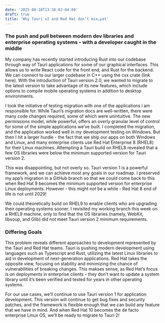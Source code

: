 ```yaml
---
date: '2025-08-10T13:38:02-04:00'
draft: true
title: 'Why Tauri v2 and Red Hat don’t mix…yet'
---
```


### The push and pull between modern dev libraries and enterprise operating systems - with a developer caught in the middle

My company has recently started introducing Rust into our codebase through way of Tauri applications for some of our graphical interfaces. This allows us to write React code for the front end, and Rust for the backend.  We can connect to our larger codebase in C++ using the cxx crate (link here).  With the introduction of Tauri version 2.0, we wanted to migrate to the latest version to take advantage of its new features, which include options to compile mobile operating systems in addition to desktop environments.

I took the initiative of testing migration with one of the applications i am responsible for. While Tauri’s migration docs are well-written, there were many code changes required, some of which were unintuitive.  The new permissions model, while powerful, offers an overly granular level of control for some of the simple applications we’ve built.  I completed the migration, and the application worked well in my development testing on Windows. But then I hit a larger hurdle - the fact that we ship our apps on both Windows and Linux, and many enterprise clients use Red Hat Enterprise 8 (RHEL8) for their Linux machines. Attempting a Tauri build on RHEL8 revealed that a few OS libraries were below the minimum supported version for Tauri version 2. 

This was disappointing, but not overly so. Tauri version 1 is a powerful framework, and we can achieve most any goals in our roadmap. I preserved my app’s migration in a GitHub branch so that we could come back to this when Red Hat 9 becomes the minimum supported version for enterprise Linux deployments. However - this might not be a while - Red Hat 8 end of life is not until 2029!

We could theoretically build on RHEL9 to enable clients who are upgrading their operating systems sooner.  I revisited my working branch this week on a RHEL9 machine, only to find that the OS libraries (namely, WebKit, libsoup, and Glib) did not meet Tauri version 2 minimum requirements. 

### Differing Goals

This problem reveals different approaches to development represented by the Tauri and Red Hat teams. Tauri is pushing modern development using languages such as Typescript and Rust, utilizing the latest Linux libraries to aid in development of next-generation applications. Red Hat takes the opposite view, focusing on stability and minimizing the chance of vulnerabilities of breaking changes. This makses sense, as Red Hat’s focus is on deployments in enterprise clients - they don’t want to update a system library until it’s been verified and tested for years in other operating systems.

For our use cases, we’ll continue to use Tauri version 1 for application development. This version will continue to get bug fixes and security patches, and the framework is flexible enough that we can build any feature that we have in mind.  And when Red Hat 10 becomes the de facto enterprise Linux OS, we’ll be ready to migrate to Tauri 2!

